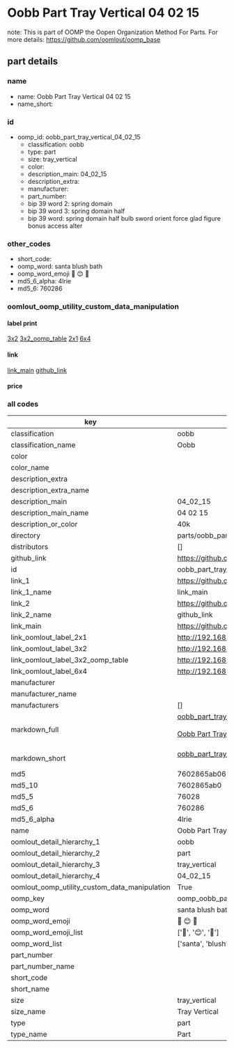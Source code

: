 # Oobb Part Tray Vertical 04 02 15  

note: This is part of OOMP the Oopen Organization Method For Parts. For more details: https://github.com/oomlout/oomp_base

##  part details





### name
* name: Oobb Part Tray Vertical 04 02 15
* name_short: 
### id
* oomp_id: oobb_part_tray_vertical_04_02_15
  * classification: oobb
  * type: part
  * size: tray_vertical
  * color: 
  * description_main: 04_02_15
  * description_extra: 
  * manufacturer: 
  * part_number: 
  * bip 39 word 2: spring domain
  * bip 39 word 3: spring domain half
  * bip 39 word: spring domain half bulb sword orient force glad figure bonus access alter

### other_codes
* short_code: 
* oomp_word: santa blush bath
* oomp_word_emoji :santa: :blush: :bath:
* md5_6_alpha: 4lrie
* md5_6: 760286






### oomlout_oomp_utility_custom_data_manipulation
#### label print
[3x2](http://192.168.1.245:1112/?label=oomp%204lrie)
[3x2_oomp_table](http://192.168.1.107:1112/?label=oomp%204lrie)
[2x1](http://192.168.1.242:1112/?label=oomp%204lrie)
[6x4](http://192.168.1.55:1112/?label=oomp%204lrie)    

#### link

[link_main](https://github.com/oomlout/oomlout_oomp_current_version_messy/tree/main/parts/oobb_part_tray_vertical_04_02_15) [github_link](https://github.com/oomlout/oomlout_oomp_part_src/tree/main/parts/oobb_part_tray_vertical_04_02_15)                             

#### price







### all codes 
| key | value |  
| --- | --- |  
| classification | oobb |  
| classification_name | Oobb |  
| color |  |  
| color_name |  |  
| description_extra |  |  
| description_extra_name |  |  
| description_main | 04_02_15 |  
| description_main_name | 04 02 15 |  
| description_or_color | 40k |  
| directory | parts/oobb_part_tray_vertical_04_02_15 |  
| distributors | [] |  
| github_link | https://github.com/oomlout/oomlout_oomp_part_src/tree/main/parts/oobb_part_tray_vertical_04_02_15 |  
| id | oobb_part_tray_vertical_04_02_15 |  
| link_1 | https://github.com/oomlout/oomlout_oomp_current_version_messy/tree/main/parts/oobb_part_tray_vertical_04_02_15 |  
| link_1_name | link_main |  
| link_2 | https://github.com/oomlout/oomlout_oomp_part_src/tree/main/parts/oobb_part_tray_vertical_04_02_15 |  
| link_2_name | github_link |  
| link_main | https://github.com/oomlout/oomlout_oomp_current_version_messy/tree/main/parts/oobb_part_tray_vertical_04_02_15 |  
| link_oomlout_label_2x1 | http://192.168.1.242:1112/?label=oomp%204lrie |  
| link_oomlout_label_3x2 | http://192.168.1.245:1112/?label=oomp%204lrie |  
| link_oomlout_label_3x2_oomp_table | http://192.168.1.107:1112/?label=oomp%204lrie |  
| link_oomlout_label_6x4 | http://192.168.1.55:1112/?label=oomp%204lrie |  
| manufacturer |  |  
| manufacturer_name |  |  
| manufacturers | [] |  
| markdown_full | [oobb_part_tray_vertical_04_02_15](https://github.com/oomlout/oomlout_oomp_current_version_messy/tree/main/parts/oobb_part_tray_vertical_04_02_15)<br>[](https://github.com/oomlout/oomlout_oomp_current_version_messy/tree/main/parts/oobb_part_tray_vertical_04_02_15)<br>[Oobb Part Tray Vertical 04 02 15](https://github.com/oomlout/oomlout_oomp_current_version_messy/tree/main/parts/oobb_part_tray_vertical_04_02_15)<br><br> |  
| markdown_short | [oobb_part_tray_vertical_04_02_15](https://github.com/oomlout/oomlout_oomp_current_version_messy/tree/main/parts/oobb_part_tray_vertical_04_02_15)<br><br> |  
| md5 | 7602865ab0628b62726e21ded0d03e99 |  
| md5_10 | 7602865ab0 |  
| md5_5 | 76028 |  
| md5_6 | 760286 |  
| md5_6_alpha | 4lrie |  
| name | Oobb Part Tray Vertical 04 02 15 |  
| oomlout_detail_hierarchy_1 | oobb |  
| oomlout_detail_hierarchy_2 | part |  
| oomlout_detail_hierarchy_3 | tray_vertical |  
| oomlout_detail_hierarchy_4 | 04_02_15 |  
| oomlout_oomp_utility_custom_data_manipulation | True |  
| oomp_key | oomp_oobb_part_tray_vertical_04_02_15 |  
| oomp_word | santa blush bath |  
| oomp_word_emoji | :santa: :blush: :bath: |  
| oomp_word_emoji_list | [':santa:', ':blush:', ':bath:'] |  
| oomp_word_list | ['santa', 'blush', 'bath'] |  
| part_number |  |  
| part_number_name |  |  
| short_code |  |  
| short_name |  |  
| size | tray_vertical |  
| size_name | Tray Vertical |  
| type | part |  
| type_name | Part |  
